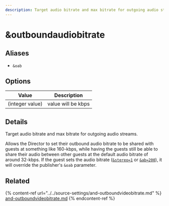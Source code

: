 ```yaml
---
description: Target audio bitrate and max bitrate for outgoing audio streams
---
```


# \&outboundaudiobitrate

## Aliases

* `&oab`

## Options

| Value           | Description        |
| --------------- | ------------------ |
| (integer value) | value will be kbps |

## Details

Target audio bitrate and max bitrate for outgoing audio streams.

Allows the Director to set their outbound audio bitrate to be shared with guests at something like 160-kbps, while having the guests still be able to share their audio between other guests at the default audio bitrate of around 32-kbps. If the guest sets the audio bitrate ([`&stereo=1`](stereo.md) or [`&ab=200`](audiobitrate.md)), it will override the publisher's `&oab` parameter.

## Related

{% content-ref url="../../source-settings/and-outboundvideobitrate.md" %}
[and-outboundvideobitrate.md](../../source-settings/and-outboundvideobitrate.md)
{% endcontent-ref %}
